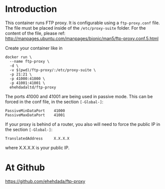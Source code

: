 # Introduction

This container runs FTP proxy. It is configurable using a `ftp-proxy.conf` file. The file must be placed inside of the `/etc/proxy-suite` folder. For the content of the file, please ref: http://manpages.ubuntu.com/manpages/bionic/man5/ftp-proxy.conf.5.html

Create your container like in
```
docker run \
  --name ftp-proxy \
  -d \
  -v $(pwd)/ftp-proxy/:/etc/proxy-suite \
  -p 21:21 \
  -p 41000:41000 \
  -p 41001:41001 \
  ehehdadaltd/ftp-proxy
```

The ports 41000 and 41001 are being used in passive mode. This can be forced in the conf file, in the section `[-Global-]`:
```
PassiveMinDataPort    41000
PassiveMaxDataPort    41001
```
If your proxy is behind of a router, you also will need to force the public IP in the section `[-Global-]`:
``` 
TranslatedAddress     X.X.X.X
```
where X.X.X.X is your public IP.

# At Github
https://github.com/ehehdada/ftp-proxy
